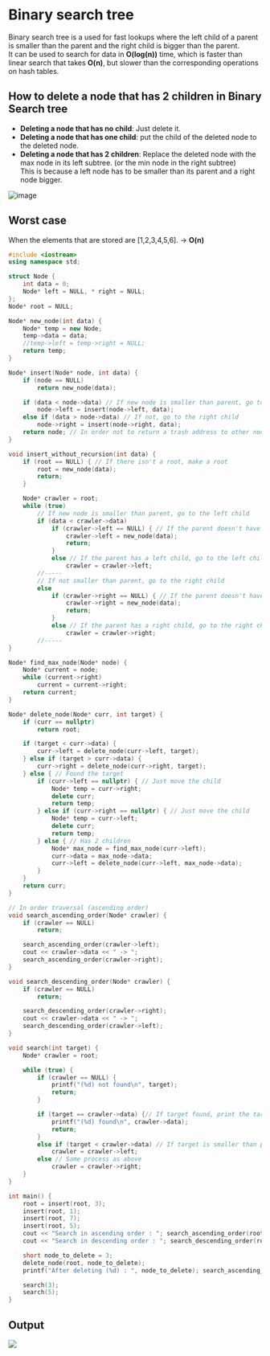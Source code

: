# Binary search tree
Binary search tree is a used for fast lookups where the left child of a parent is smaller than the parent and the right child is bigger than the parent.<br>
It can be used to search for data in **O(log(n))** time, which is faster than linear search that takes **O(n)**, but slower than the corresponding operations on hash tables.

## How to delete a node that has 2 children in Binary Search tree
- **Deleting a node that has no child**: Just delete it.
- **Deleting a node that has one child**: put the child of the deleted node to the deleted node.
- **Deleting a node that has 2 children**: Replace the deleted node with the max node in its left subtree. (or the min node in the right subtree)<br>
This is because a left node has to be smaller than its parent and a right node bigger.

![image](https://user-images.githubusercontent.com/67142421/176267897-54f6b683-1030-4394-b91e-57225fd1f85c.png)

## Worst case
When the elements that are stored are [1,2,3,4,5,6]. -> **O(n)**

~~~C++
#include <iostream>
using namespace std;

struct Node {
	int data = 0;
	Node* left = NULL, * right = NULL;
};
Node* root = NULL;

Node* new_node(int data) {
	Node* temp = new Node;
	temp->data = data;
	//temp->left = temp->right = NULL;
	return temp;
}

Node* insert(Node* node, int data) {
	if (node == NULL)
		return new_node(data);

	if (data < node->data) // If new node is smaller than parent, go to the left child
		node->left = insert(node->left, data);
	else if (data > node->data) // If not, go to the right child
		node->right = insert(node->right, data);
	return node; // In order not to return a trash address to other nodes that have been visited.
}

void insert_without_recursion(int data) {
	if (root == NULL) { // If there isn't a root, make a root
		root = new_node(data);
		return;
	}

	Node* crawler = root;
	while (true)
		// If new node is smaller than parent, go to the left child
		if (data < crawler->data)
			if (crawler->left == NULL) { // If the parent doesn't have a left child, insert in the left child
				crawler->left = new_node(data);
				return;
			}
			else // If the parent has a left child, go to the left child to get to the destination
				crawler = crawler->left;
		//-----
		// If not smaller than parent, go to the right child
		else
			if (crawler->right == NULL) { // If the parent doesn't have a right child, insert in the right child
				crawler->right = new_node(data);
				return;
			}
			else // If the parent has a right child, go to the right child to get to the destination
				crawler = crawler->right;
		//-----
}

Node* find_max_node(Node* node) {
    Node* current = node;
    while (current->right)
        current = current->right;
    return current;
}

Node* delete_node(Node* curr, int target) {
    if (curr == nullptr)
        return root;

    if (target < curr->data) {
        curr->left = delete_node(curr->left, target);
    } else if (target > curr->data) {
        curr->right = delete_node(curr->right, target);
    } else { // Found the target
        if (curr->left == nullptr) { // Just move the child
            Node* temp = curr->right;
            delete curr;
            return temp;
        } else if (curr->right == nullptr) { // Just move the child
            Node* temp = curr->left;
            delete curr;
            return temp;
        } else { // Has 2 children
            Node* max_node = find_max_node(curr->left);
            curr->data = max_node->data;
            curr->left = delete_node(curr->left, max_node->data);
        }
    }
    return curr;
}

// In order traversal (ascending order)
void search_ascending_order(Node* crawler) {
	if (crawler == NULL)
		return;

	search_ascending_order(crawler->left);
	cout << crawler->data << " -> ";
	search_ascending_order(crawler->right);
}

void search_descending_order(Node* crawler) {
	if (crawler == NULL)
		return;

	search_descending_order(crawler->right);
	cout << crawler->data << " -> ";
	search_descending_order(crawler->left);
}

void search(int target) {
	Node* crawler = root;

	while (true) {
		if (crawler == NULL) {
			printf("(%d) not found\n", target);
			return;
		}

		if (target == crawler->data) {// If target found, print the target
			printf("(%d) found\n", crawler->data);
			return;
		}
		else if (target < crawler->data) // If target is smaller than parent, search to the left to find the target
			crawler = crawler->left;
		else // Same process as above
			crawler = crawler->right;
	}
}

int main() {
	root = insert(root, 3);
	insert(root, 1);
	insert(root, 7);
	insert(root, 5);
	cout << "Search in ascending order : "; search_ascending_order(root); cout << "\n";
	cout << "Search in descending order : "; search_descending_order(root); cout << "\n";

	short node_to_delete = 3;
	delete_node(root, node_to_delete);
	printf("After deleting (%d) : ", node_to_delete); search_ascending_order(root); cout << "\n";

	search(3);
	search(5);
}
~~~
## Output
<img src="https://user-images.githubusercontent.com/67142421/148778914-a7f42d34-addd-4c75-a6df-3638c62bb195.png">


